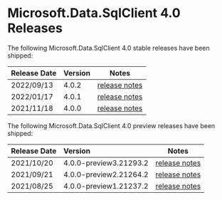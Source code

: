 # Microsoft.Data.SqlClient 4.0 Releases

The following Microsoft.Data.SqlClient 4.0 stable releases have been shipped:

| Release Date | Version | Notes |
| :-- | :-- | :--: |
| 2022/09/13 | 4.0.2 | [release notes](4.0.2.md) |
| 2022/01/17 | 4.0.1 | [release notes](4.0.1.md) |
| 2021/11/18 | 4.0.0 | [release notes](4.0.0.md) |

The following Microsoft.Data.SqlClient 4.0 preview releases have been shipped:

| Release Date | Version | Notes |
| :-- | :-- | :--: |
| 2021/10/20 | 4.0.0-preview3.21293.2 | [release notes](4.0.0-preview3.md) |
| 2021/09/21 | 4.0.0-preview2.21264.2 | [release notes](4.0.0-preview2.md) |
| 2021/08/25 | 4.0.0-preview1.21237.2 | [release notes](4.0.0-preview1.md) |
